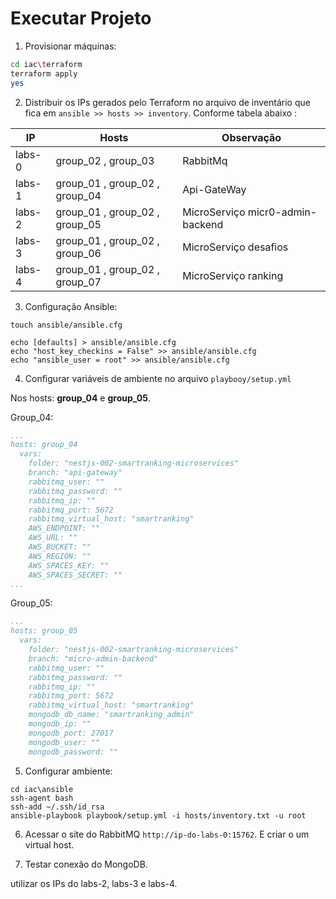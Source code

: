 # Executar Projeto

1. Provisionar máquinas:

``` bash
cd iac\terraform
terraform apply
yes
```

2. Distribuir os IPs gerados pelo Terraform no arquivo de inventário que fica em `ansible >> hosts >> inventory`. Conforme tabela abaixo :

|   IP   |   Hosts                          |   Observação                      |
| ------ | -------------------------------- |  -------------------------------- | 
| labs-0 | group_02 , group_03              |  RabbitMq                         |
| labs-1 | group_01 , group_02 , group_04   |  Api-GateWay                      |
| labs-2 | group_01 , group_02 , group_05   |  MicroServiço micr0-admin-backend | 
| labs-3 | group_01 , group_02 , group_06   |  MicroServiço desafios            | 
| labs-4 | group_01 , group_02 , group_07   |  MicroServiço ranking             |


3. Configuração Ansible:

```
touch ansible/ansible.cfg

echo [defaults] > ansible/ansible.cfg
echo "host_key_checkins = False" >> ansible/ansible.cfg
echo "ansible_user = root" >> ansible/ansible.cfg
```

4. Configurar variáveis de ambiente no arquivo `playbooy/setup.yml` 

Nos hosts: **group_04** e **group_05**.

Group_04:

``` yaml
...
hosts: group_04
  vars:    
    folder: "nestjs-002-smartranking-microservices"    
    branch: "api-gateway"
    rabbitmq_user: ""
    rabbitmq_password: ""
    rabbitmq_ip: ""
    rabbitmq_port: 5672
    rabbitmq_virtual_host: "smartranking"
    AWS_ENDPOINT: ""
    AWS_URL: ""
    AWS_BUCKET: ""
    AWS_REGION: ""
    AWS_SPACES_KEY: ""
    AWS_SPACES_SECRET: ""
...
```

Group_05:

``` yaml
...
hosts: group_05
  vars:    
    folder: "nestjs-002-smartranking-microservices"    
    branch: "micro-admin-backend"    
    rabbitmq_user: ""
    rabbitmq_password: ""
    rabbitmq_ip: ""
    rabbitmq_port: 5672
    rabbitmq_virtual_host: "smartranking"
    mongodb_db_name: "smartranking_admin"
    mongodb_ip: ""
    mongodb_port: 27017
    mongodb_user: ""
    mongodb_password: ""
```

5. Configurar ambiente:

```
cd iac\ansible
ssh-agent bash
ssh-add ~/.ssh/id_rsa
ansible-playbook playbook/setup.yml -i hosts/inventory.txt -u root
```

6. Acessar o site do RabbitMQ `http://ip-do-labs-0:15762`.
E criar o um virtual host.

7. Testar conexão do MongoDB.

utilizar os IPs do labs-2, labs-3 e labs-4.


